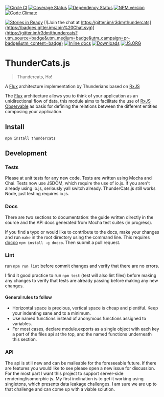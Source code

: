 [![Circle CI](https://circleci.com/gh/r3dm/thundercats.svg?style=svg)](https://circleci.com/gh/r3dm/thundercats)
[![Coverage Status](https://coveralls.io/repos/r3dm/thundercats/badge.svg)](https://coveralls.io/r/r3dm/thundercats)
[![Dependency Status](https://gemnasium.com/r3dm/thundercats.svg)](https://gemnasium.com/r3dm/thundercats)
[![NPM version](http://img.shields.io/npm/v/thundercats.svg)](https://npmjs.org/package/thundercats)
[![Code Climate](https://codeclimate.com/github/r3dm/thundercats/badges/gpa.svg)](https://codeclimate.com/github/r3dm/thundercats)

[![Stories in Ready](https://badge.waffle.io/r3dm/thundercats.png?label=ready&title=Ready)](https://waffle.io/r3dm/thundercats)
[![Join the chat at https://gitter.im/r3dm/thundercats](https://badges.gitter.im/Join%20Chat.svg)](https://gitter.im/r3dm/thundercats?utm_source=badge&utm_medium=badge&utm_campaign=pr-badge&utm_content=badge)
[![Inline docs](http://inch-ci.org/github/r3dm/thundercats.svg?branch=master)](http://inch-ci.org/github/r3dm/thundercats)
[![Downloads](http://img.shields.io/npm/dm/thundercats.svg)](https://npmjs.org/package/thundercats)
[![JS.ORG](https://img.shields.io/badge/js.org-thundercats-ffb400.svg?style=flat-square)](http://js.org)
# ThunderCats.js

> Thundercats, Ho!

A [Flux](https://github.com/facebook/flux/) architecture implementation by
Thunderians based on [RxJS](https://github.com/Reactive-Extensions/RxJS)

The [Flux](https://github.com/facebook/flux/) architecture allows you to think
of your application as an unidirectional flow of data, this module aims to
facilitate the use of
[RxJS Observable](https://github.com/Reactive-Extensions/RxJS/blob/master/doc/api/core/observable.md)
as basis for defining the relations between the different entities composing
your application.

## Install

```
npm install thundercats
```

## Development

### Tests
Please at unit tests for any new code. Tests are written using Mocha and Chai.
Tests now use JSDOM, which require the use of io.js. If you aren't already using
io.js, seriously yall switch already. ThunderCats.js still works Node, just
testing requires io.js.

### Docs

There are two sections to documentation: the guide written directly in the
source and the API docs generated from Mocha test suites (in progress).

If you find a typo or would like to contribute to the docs, make your changes
and run `make` in the root directory using the command line. This requires
[docco](https://jashkenas.github.io/docco/) `npm install -g docco`. Then submit
a pull request.

### Lint

run `npm run lint` before commit changes and verify that there are no errors.

I find it good practice to run `npm test` (test will also lint files) before
making any changes to verify that tests are already passing before making any
new changes.

#### General rules to follow

* Horizontal space is precious, vertical space is cheap and plentiful. Keep your
indenting sane and to a minimum.
* Use named functions instead of anonymous functions assigned to variables.
* For most cases, declare module.exports as a single object with each key a part
of the files api at the top, and the named functions underneath this section.

### API

The api is still new and can be malleable for the foreseeable future. If there
are features you would like to see please open a new issue for discussion.
For the most part I want this project to support server-side
rendering/isomorphic js. My first inclination is to get it working using
singletons, which presents data leakage challenges. I am sure we are up to that
challenge and can come up with a viable solution.
